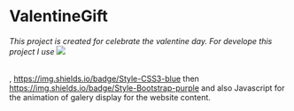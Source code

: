 # ValentineGift

###### This project is created for celebrate the valentine day. For develope this project I use ![](https://img.shields.io/badge/Code-HTML5-critical)
  , https://img.shields.io/badge/Style-CSS3-blue then https://img.shields.io/badge/Style-Bootstrap-purple and also Javascript for the animation of galery display 
  for the website content. 

